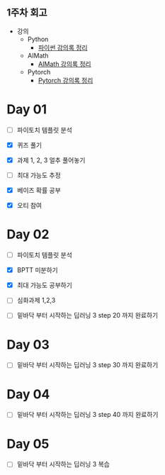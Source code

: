 ## 1주차 회고

* 강의
  * Python
    * [파이썬 강의록 정리](../../강의록/파이썬/notebook.ipynb)
  * AIMath
    * [AIMath 강의록 정리](../../강의록/AIMath/note.md)
  * Pytorch
    * [Pytorch 강의록 정리](../../강의록/Pytorch/note.md) 



# Day 01  
- [ ] 파이토치 템플릿 분석
- [X] 퀴즈 풀기
- [X] 과제 1, 2, 3 얼추 풀어놓기
- [ ] 최대 가능도 추정 
- [X] 베이즈 확률 공부
- [X] 오티 참여


# Day 02
- [ ] 파이토치 템플릿 분석
- [X] BPTT 미분하기
- [X] 최대 가능도 공부하기
- [ ] 심화과제 1,2,3
- [ ] 밑바닥 부터 시작하는 딥러닝 3 step 20 까지 완료하기


# Day 03
- [ ] 밑바닥 부터 시작하는 딥러닝 3 step 30 까지 완료하기


# Day 04
- [ ] 밑바닥 부터 시작하는 딥러닝 3 step 40 까지 완료하기



# Day 05
- [ ] 밑바닥 부터 시작하는 딥러닝 3 복습

